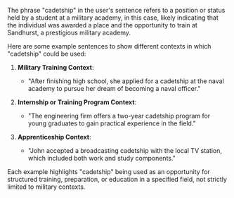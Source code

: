 The phrase "cadetship" in the user's sentence refers to a position or status held by a student at a military academy, in this case, likely indicating that the individual was awarded a place and the opportunity to train at Sandhurst, a prestigious military academy.

Here are some example sentences to show different contexts in which "cadetship" could be used:

1. **Military Training Context**: 
   - "After finishing high school, she applied for a cadetship at the naval academy to pursue her dream of becoming a naval officer."

2. **Internship or Training Program Context**:
   - "The engineering firm offers a two-year cadetship program for young graduates to gain practical experience in the field."

3. **Apprenticeship Context**:
   - "John accepted a broadcasting cadetship with the local TV station, which included both work and study components."

Each example highlights "cadetship" being used as an opportunity for structured training, preparation, or education in a specified field, not strictly limited to military contexts.